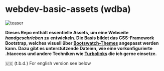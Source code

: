 # webdev-basic-assets (wdba)
![teaser](https://cms.brnstc.de/medias/women-in-business/live/img/dresscode-informal-intro.jpg)

**Dieses Repo enthält essentielle Assets, um eine Webseite *handgeschrieben* zu entwickeln. Die Basis bildet das CSS-Framework Bootstrap, welches visuell über [Bootswatch-Themes](http://bootswatch.com/) angepasst werden kann. Dazu gibt es unterstützende Dateien, wie eine vorkonfigurierte .htaccess und andere Techniken wie [Turbolinks](https://github.com/turbolinks/turbolinks) die ich gerne einsetze.**

:us: (t.b.d.)
For english version see below
